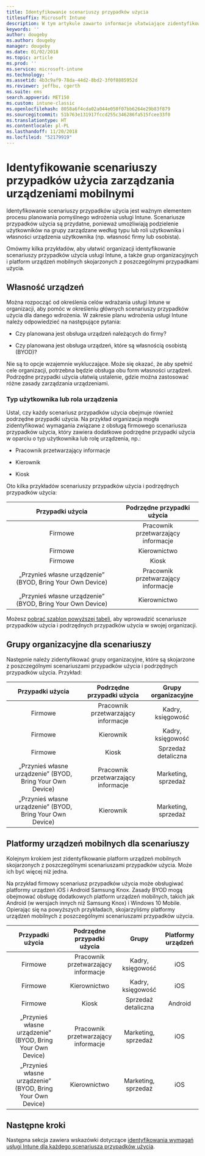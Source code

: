 ```yaml
---
title: Identyfikowanie scenariuszy przypadków użycia
titlesuffix: Microsoft Intune
description: W tym artykule zawarto informacje ułatwiające zidentyfikowanie scenariuszy przypadków użycia i podrzędnych przypadków użycia usługi Intune dla opartej tylko na chmurze implementacji usługi Microsoft Intune.
keywords: ''
author: dougeby
ms.author: dougeby
manager: dougeby
ms.date: 01/02/2018
ms.topic: article
ms.prod: ''
ms.service: microsoft-intune
ms.technology: ''
ms.assetid: 4b3c9af9-78da-44d2-8bd2-3f0f8885952d
ms.reviewer: jeffbu, cgerth
ms.suite: ems
search.appverid: MET150
ms.custom: intune-classic
ms.openlocfilehash: 8058a6f4cda02a044e050f07bb6264e29b83f879
ms.sourcegitcommit: 51b763e131917fccd255c346286fa515fcee33f0
ms.translationtype: HT
ms.contentlocale: pl-PL
ms.lasthandoff: 11/20/2018
ms.locfileid: "52179919"
---
```

# <a name="identify-mobile-device-management-use-case-scenarios"></a>Identyfikowanie scenariuszy przypadków użycia zarządzania urządzeniami mobilnymi

Identyfikowanie scenariuszy przypadków użycia jest ważnym elementem procesu planowania pomyślnego wdrożenia usługi Intune. Scenariusze przypadków użycia są przydatne, ponieważ umożliwiają podzielenie użytkowników na grupy zarządzane według typu lub roli użytkownika i własności urządzenia użytkownika (np. własność firmy lub osobista).

Omówmy kilka przykładów, aby ułatwić organizacji identyfikowanie scenariuszy przypadków użycia usługi Intune, a także grup organizacyjnych i platform urządzeń mobilnych skojarzonych z poszczególnymi przypadkami użycia.

## <a name="device-ownership"></a>Własność urządzeń
Można rozpocząć od określenia celów wdrażania usługi Intune w organizacji, aby pomóc w określeniu głównych scenariuszy przypadków użycia dla danego wdrożenia. W zakresie planu wdrożenia usługi Intune należy odpowiedzieć na następujące pytania:

-   Czy planowana jest obsługa urządzeń należących do firmy?

-   Czy planowana jest obsługa urządzeń, które są własnością osobistą (BYOD)?

Nie są to opcje wzajemnie wykluczające. Może się okazać, że aby spełnić cele organizacji, potrzebna będzie obsługa obu form własności urządzeń. Podrzędne przypadki użycia ułatwią ustalenie, gdzie można zastosować różne zasady zarządzania urządzeniami.

### <a name="user-type-or-device-role"></a>Typ użytkownika lub rola urządzenia

Ustal, czy każdy scenariusz przypadków użycia obejmuje również podrzędne przypadki użycia. Na przykład organizacja mogła zidentyfikować wymagania związane z obsługą firmowego scenariusza przypadków użycia, który zawiera dodatkowe podrzędne przypadki użycia w oparciu o typ użytkownika lub rolę urządzenia, np.:

-   Pracownik przetwarzający informacje

-   Kierownik

-   Kiosk

Oto kilka przykładów scenariuszy przypadków użycia i podrzędnych przypadków użycia:

| **Przypadki użycia** | **Podrzędne przypadki użycia** |
|:---:|:---:|
| Firmowe | Pracownik przetwarzający informacje |              
| Firmowe | Kierownictwo |           
| Firmowe | Kiosk |
| „Przynieś własne urządzenie” (BYOD, Bring Your Own Device) | Pracownik przetwarzający informacje |           
| „Przynieś własne urządzenie” (BYOD, Bring Your Own Device) | Kierownictwo |

Możesz [pobrać szablon powyższej tabeli](https://gallery.technet.microsoft.com/Intune-deployment-planning-fae156c2?redir=0), aby wprowadzić scenariusze przypadków użycia i podrzędnych przypadków użycia w swojej organizacji.

## <a name="organizational-groups-for-your-scenarios"></a>Grupy organizacyjne dla scenariuszy

Następnie należy zidentyfikować grupy organizacyjne, które są skojarzone z poszczególnymi scenariuszami przypadków użycia i podrzędnych przypadków użycia. Przykład:

| **Przypadki użycia** | **Podrzędne przypadki użycia** | **Grupy organizacyjne** |
|:---:|:---:|:---:|
| Firmowe | Pracownik przetwarzający informacje | Kadry, księgowość |               
| Firmowe | Kierownik | Kadry, księgowość |            
| Firmowe | Kiosk | Sprzedaż detaliczna |
| „Przynieś własne urządzenie” (BYOD, Bring Your Own Device) | Pracownik przetwarzający informacje | Marketing, sprzedaż |            
| „Przynieś własne urządzenie” (BYOD, Bring Your Own Device) | Kierownik | Marketing, sprzedaż |


## <a name="mobile-device-platforms-for-your-scenarios"></a>Platformy urządzeń mobilnych dla scenariuszy

Kolejnym krokiem jest zidentyfikowanie platform urządzeń mobilnych skojarzonych z poszczególnymi scenariuszami przypadków użycia. Może ich być więcej niż jedna.

Na przykład firmowy scenariusz przypadków użycia może obsługiwać platformy urządzeń iOS i Android Samsung Knox. Zasady BYOD mogą obejmować obsługę dodatkowych platform urządzeń mobilnych, takich jak Android (w wersjach innych niż Samsung Knox) i Windows 10 Mobile. Opierając się na powyższych przykładach, skojarzyliśmy platformy urządzeń mobilnych z poszczególnymi scenariuszami przypadków użycia.

| **Przypadki użycia** | **Podrzędne przypadki użycia** | **Grupy** | **Platformy urządzeń** |   
|:---:|:---:|:---:|:---:|
| Firmowe | Pracownik przetwarzający informacje | Kadry, księgowość | iOS |                                                           
| Firmowe | Kierownictwo | Kadry, księgowość | iOS |                                                           
| Firmowe | Kiosk | Sprzedaż detaliczna | Android |
| „Przynieś własne urządzenie” (BYOD, Bring Your Own Device) | Pracownik przetwarzający informacje | Marketing, sprzedaż | iOS |                                                           
| „Przynieś własne urządzenie” (BYOD, Bring Your Own Device) | Kierownictwo | Marketing, sprzedaż | iOS |

## <a name="next-steps"></a>Następne kroki

Następna sekcja zawiera wskazówki dotyczące [identyfikowania wymagań usługi Intune dla każdego scenariusza przypadków użycia](planning-guide-requirements.md).
